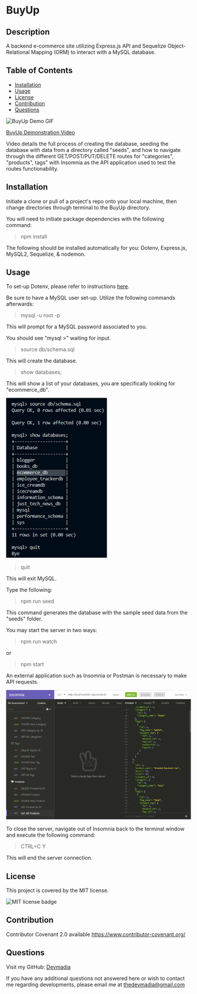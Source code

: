 # BuyUp

  ## Description

  A backend e-commerce site utilizing Express.js API and Sequelize Object-Relational Mapping (ORM) to interact with a MySQL database.

  ## Table of Contents

  * [Installation](#installation)
  * [Usage](#usage)
  * [License](#license)
  * [Contribution](#contribution)
  * [Questions](#questions) 

  ![BuyUp Demo GIF](assets/images/BuyUpGIF.gif)

  [BuyUp Demonstration Video](https://drive.google.com/file/d/1GcRfSpbkDkOAEBJ__6llkHigS8XB_pLQ/view)

  Video details the full process of creating the database, seeding the database with data from a directory called "seeds", and how to navigate through the different GET/POST/PUT/DELETE routes for "categories", "products", tags" with Insomnia as the API application used to test the routes functionability. 
  
  ## Installation
  Initiate a clone or pull of a project's repo onto your local machine, then change directories through terminal to the BuyUp directory. 
  
  You will need to initiate package dependencies with the following command:

  > npm install 

  The following should be installed automatically for you: Dotenv, Express.js, MySQL2, Sequelize, & nodemon.

  ## Usage
  To set-up Dotenv, please refer to instructions [here](https://www.npmjs.com/package/dotenv).

  Be sure to have a MySQL user set-up. Utilize the following commands afterwards:

  > mysql -u root -p

  This will prompt for a MySQL password associated to you.

  You should see "mysql >" waiting for input.

  > source db/schema.sql

  This will create the database.

  > show databases;

  This will show a list of your databases, you are specifically looking for "ecommerce_db".

  ![BuyUp Database](assets/images/BuyUp000.png)

  > quit

  This will exit MySQL.

  Type the following: 

  > npm run seed

  This command generates the database with the sample seed data from the "seeds" folder.

  You may start the server in two ways:

  > npm run watch

  or 

  > npm start

  An external application such as Insomnia or Postman is necessary to make API requests.

  ![BuyUp Insomnia](assets/images/BuyUpInsomnia.png)

  To close the server, navigate out of Insomnia back to the terminal window and execute the following command:

  > CTRL+C
  > Y

  This will end the server connection.

  ## License
  This project is covered by the MIT license. 

  ![MIT license badge](https://img.shields.io/badge/license-MIT-brightgreen)
  
  ## Contribution
  Contributor Covenant 2.0 available https://www.contributor-covenant.org/

  ## Questions
  Visit my GitHub: [Devmadia](https://github.com/Devmadia)

  If you have any additional questions not answered here or wish to contact me regarding developments, please email me at 
  [thedevmadia@gmail.com](mailto:thedevmadia@gmail.com)
  